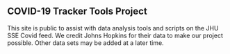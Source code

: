 <h2>COVID-19 Tracker Tools Project</h2>

This site is public to assist with data analysis tools and scripts on the JHU SSE Covid feed.  We credit Johns Hopkins for their data to make our project possible.  Other data sets may be added at a later time.<br>

